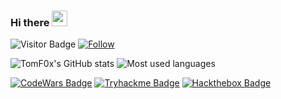 ### Hi there <img src="https://media.giphy.com/media/hvRJCLFzcasrR4ia7z/giphy.gif" width="25px">
![Visitor Badge](https://visitor-badge.laobi.icu/badge?page_id=TomF0x.TomF0x)
[![Follow](https://img.shields.io/github/followers/TomF0x?label=Follow&style=social)](https://github.com/TomF0x)

![TomF0x's GitHub stats](https://github-readme-stats.vercel.app/api?username=TomF0x&count_private=true&show_icons=true&theme=radical) ![Most used languages](https://github-readme-stats.vercel.app/api/top-langs/?username=TomF0x&theme=radical&count_private=true)

[![CodeWars Badge](https://www.codewars.com/users/TomF0x/badges/micro)](https://www.codewars.com/users/TomF0x)
[![Tryhackme Badge](https://tryhackme-badges.s3.amazonaws.com/TomFox.png)](https://tryhackme.com/p/TomFox)
[![Hackthebox Badge](http://www.hackthebox.eu/badge/image/329465)](https://app.hackthebox.com/profile/329465)

